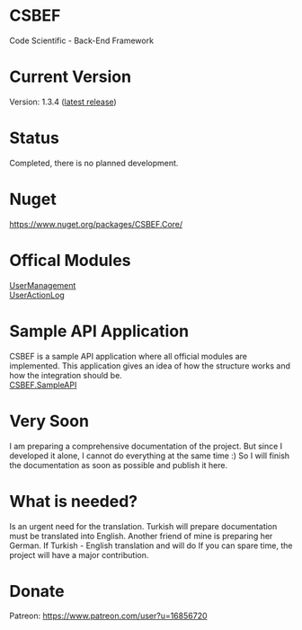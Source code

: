 # CSBEF
Code Scientific - Back-End Framework

# Current Version
Version: 1.3.4 ([latest release](https://github.com/mkurak/CSBEF/releases/tag/1.3.4))

# Status
Completed, there is no planned development.

# Nuget
https://www.nuget.org/packages/CSBEF.Core/

# Offical Modules
[UserManagement](https://github.com/mkurak/CSBEF.Module.UserManagement)
<br>
[UserActionLog](https://github.com/mkurak/CSBEF.Module.UserActionLog)

# Sample API Application
CSBEF is a sample API application where all official modules are implemented. This application gives an idea of how the structure works and how the integration should be.
<br>
[CSBEF.SampleAPI](https://github.com/mkurak/CSBEF.SimpleAPI)

# Very Soon
I am preparing a comprehensive documentation of the project. But since I developed it alone, I cannot do everything at the same time :) So I will finish the documentation as soon as possible and publish it here.

# What is needed?
Is an urgent need for the translation. Turkish will prepare documentation must be translated into English. Another friend of mine is preparing her German. If Turkish - English translation and will do If you can spare time, the project will have a major contribution.

# Donate
Patreon: https://www.patreon.com/user?u=16856720

